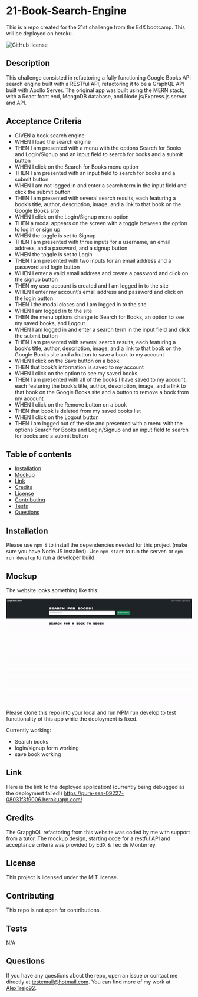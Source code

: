# 21-Book-Search-Engine
This is a repo created for the 21st challenge from the EdX bootcamp. This will be deployed on heroku.

![GitHub license](https://img.shields.io/badge/license-MIT-blue.svg)

## Description

This challenge consisted in refactoring a fully functioning Google Books API search engine built with a RESTful API, refactoring it to be a GraphQL API built with Apollo Server. The original app was built using the MERN stack, with a React front end, MongoDB database, and Node.js/Express.js server and API.

## Acceptance Criteria

- GIVEN a book search engine
- WHEN I load the search engine
- THEN I am presented with a menu with the options Search for Books and Login/Signup and an input field to search for books and a submit button
- WHEN I click on the Search for Books menu option
- THEN I am presented with an input field to search for books and a submit button
- WHEN I am not logged in and enter a search term in the input field and click the submit button
- THEN I am presented with several search results, each featuring a book’s title, author, description, image, and a link to that book on the Google Books site
- WHEN I click on the Login/Signup menu option
- THEN a modal appears on the screen with a toggle between the option to log in or sign up
- WHEN the toggle is set to Signup
- THEN I am presented with three inputs for a username, an email address, and a password, and a signup button
- WHEN the toggle is set to Login
- THEN I am presented with two inputs for an email address and a password and login button
- WHEN I enter a valid email address and create a password and click on the signup button
- THEN my user account is created and I am logged in to the site
- WHEN I enter my account’s email address and password and click on the login button
- THEN I the modal closes and I am logged in to the site
- WHEN I am logged in to the site
- THEN the menu options change to Search for Books, an option to see my saved books, and Logout
- WHEN I am logged in and enter a search term in the input field and click the submit button
- THEN I am presented with several search results, each featuring a book’s title, author, description, image, and a link to that book on the Google Books site and a button to save a book to my account
- WHEN I click on the Save button on a book
- THEN that book’s information is saved to my account
- WHEN I click on the option to see my saved books
- THEN I am presented with all of the books I have saved to my account, each featuring the book’s title, author, description, image, and a link to that book on the Google Books site and a button to remove a book from my account
- WHEN I click on the Remove button on a book
- THEN that book is deleted from my saved books list
- WHEN I click on the Logout button
- THEN I am logged out of the site and presented with a menu with the options Search for Books and Login/Signup and an input field to search for books and a submit button 

## Table of contents

- [Installation](#installation)
- [Mockup](#mockup)
- [Link](#link)
- [Credits](#credits)
- [License](#license)
- [Contributing](#contributing)
- [Tests](#tests)
- [Questions](#questions)

## Installation
Please use ```npm i``` to install the dependencies needed for this project (make sure you have Node.JS installed). Use ```npm start``` to run the server. or ```npm run develop``` tu run a developer build.


## Mockup
The website looks something like this:

![alt text](./client/public/img/mockup.gif)

Please clone this repo into your local and run NPM run develop to test functionality of this app while the deployment is fixed.

Currently working: 

- Search books
- login/signup form working
- save book working


## Link
Here is the link to the deployed application! (currently being debugged as the deployment failed!)  https://pure-sea-09227-08031f3f9006.herokuapp.com/ 

## Credits
The GrapghQL refactoring from this website was coded by me with support from a tutor. The mockup design, starting code for a restful API and acceptance criteria was provided by EdX & Tec de Monterrey.

## License
This project is licensed under the MIT license.

## Contributing
This repo is not open for contributions.

## Tests
N/A

## Questions
If you have any questions about the repo, open an issue or contact me directly at testemail@hotmail.com. You can find more of my work at [AlexTrejo92](https://github.com/AlexTrejo92).